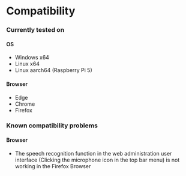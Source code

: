 # Compatibility

### Currently tested on

#### OS

- Windows x64
- Linux x64
- Linux aarch64 (Raspberry Pi 5)

#### Browser
- Edge
- Chrome
- Firefox

### Known compatibility problems

#### Browser
- The speech recognition function in the web administration user interface (Clicking the microphone icon in the top bar menu) is not working in the Firefox Browser

